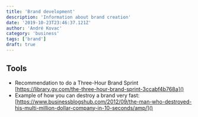 ```yaml
---
title: 'Brand development'
description: 'Information about brand creation'
date: '2019-10-23T23:46:37.121Z'
author: 'André Kovac'
category: 'business'
tags: ['brand']
draft: true
---
```


## Tools

- Recommendation to do a Three-Hour Brand Sprint [https://library.gv.com/the-three-hour-brand-sprint-3ccabf4b768a]()
- Example of how you can destroy a brand very fast: [https://www.businessblogshub.com/2012/09/the-man-who-destroyed-his-multi-million-dollar-company-in-10-seconds/amp/]()